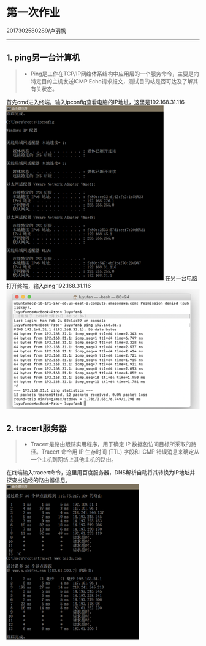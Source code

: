 ﻿# 第一次作业
2017302580289/卢羽帆

------

## 1. ping另一台计算机

> * Ping是工作在TCP/IP网络体系结构中应用层的一个服务命令，主要是向特定目的主机发送ICMP Echo请求报文，测试目的站是否可达及了解其有关状态。

首先cmd进入终端，输入ipconfig查看电脑的IP地址，这里是192.168.31.116
![请在文件夹中查看](ping1.png)
在另一台电脑打开终端，输入ping 192.168.31.116
![请在文件夹中查看](ping2.png)


## 2. tracert服务器
> * Tracert是路由跟踪实用程序，用于确定 IP 数据包访问目标所采取的路径。Tracert 命令用 IP 生存时间 (TTL) 字段和 ICMP 错误消息来确定从一个主机到网络上其他主机的路由。

在终端输入tracert命令，这里用百度服务器，DNS解析自动将其转换为IP地址并探查出途经的路由器信息。
![请在文件夹中查看](tracert.png)